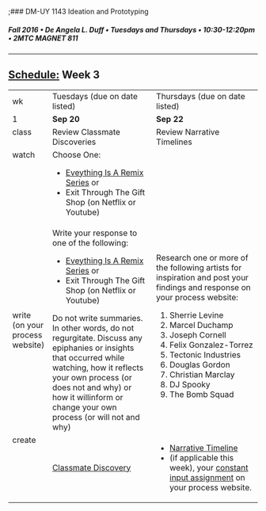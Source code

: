 ;### DM-UY 1143 Ideation and Prototyping
##### Fall 2016 • De Angela L. Duff • Tuesdays and Thursdays • 10:30-12:20pm • 2MTC MAGNET 811

---
## [Schedule:](schedule.md) Week 3


<table>
<tr>
<td>wk</td>
<td>Tuesdays (due on date listed)</td>
<td>Thursdays (due on date listed)</td>
</tr>
<tr>
  <td valign="top">1</td>
  <td valign="top" width="48%"><strong>Sep 20</strong></td>
  <td valign="top" width="48%"><strong>Sep 22</strong></td>
</tr>
<tr>
<td valign="top">class</td>
<td valign="top">Review Classmate Discoveries</td>

<!-- 2nd column class -->
<td valign="top" width="48%">Review Narrative Timelines</td>
 
</tr>

<!-- watch -->
<tr>
  <td valign="top">watch</td>
  <td>Choose One:
  <ul>
  <li><a href="http://everythingisaremix.info/watch-the-series" target="_blank">Eveything Is A Remix Series</a> or</li>  
  <li>Exit Through The Gift Shop (on Netflix or Youtube)</li>
  </ul></td>
  <td></td> 
</tr>

<!-- write -->
<tr>
<td>write (on your process website)</td>
<td>Write your response to one of the following:

<ul>
  <li><a href="http://everythingisaremix.info/watch-the-series" target="_blank">Eveything Is A Remix Series</a> or</li>  
  <li>Exit Through The Gift Shop (on Netflix or Youtube)</li>
  </ul>
Do not write summaries. In other words, do not regurgitate. Discuss any epiphanies or
insights that occurred while watching, how it reflects your own process (or does not and why) or how it willinform or change your own process (or will not and why)</td>
<td>Research one or more of the following artists for inspiration and post your findings and response on your process website:
<ol>
<Li>Sherrie Levine</li> 
<li>Marcel Duchamp</li>
<li>Joseph Cornell</li>
<li>Felix Gonzalez-Torrez</li>
<li>Tectonic Industries</li>
<li>Douglas Gordon</li>
<li>Christian Marclay</li>
<li>DJ Spooky</li>
<li>The Bomb Squad</li>
</ol></td>
</tr>

<!-- create -->
<tr>
  <td valign="top">create</td>
  <td><a href="classmate_discovery.md">Classmate Discovery</a></td>
  <td valign="top">
  <ul>
  <li><a href="narrative_timeline.md">Narrative Timeline</a></li>
  <li>(if applicable this week), your <a href="constant_input_choices.md">constant input assignment</a> on your process website.
  </li>
  </ul></td>
</table>

